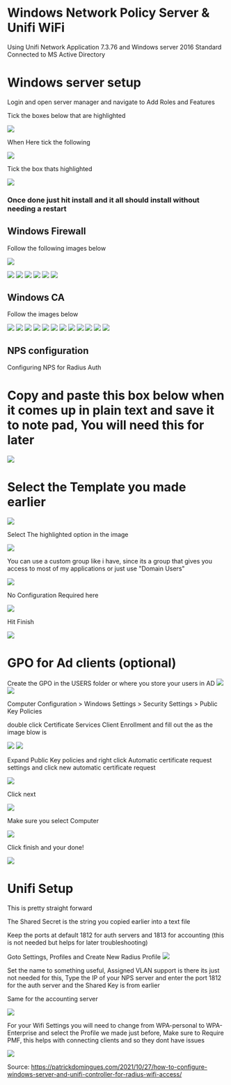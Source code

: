 # Windows Network Policy Server & Unifi WiFi

Using Unifi Network Application 7.3.76 and Windows server 2016 Standard Connected to MS Active Directory


# Windows server setup

Login and open server manager and navigate to Add Roles and Features

Tick the boxes below that are highlighted

![](./images/nps-1.png)

When Here tick the following

![](./images/nps-2.png)

Tick the box thats highlighted

![](./images/nps-3.png)

### Once done just hit install and it all should install without needing a restart


## Windows Firewall
Follow the following images below


![](./images/nps-4.webp)

![](./images/nps-5.webp)
![](./images/nps-6.webp)
![](./images/nps-7.png)
![](./images/nps-8.png)
![](./images/nps-9.png)
![](./images/nps-10.png)

## Windows CA
Follow the images below


![](./images/ca-1.webp)
![](./images/ca-2.webp)
![](./images/ca-3.webp)
![](./images/ca-4.webp)
![](./images/ca-5.webp)
![](./images/ca-6.webp)
![](./images/ca-7.webp)
![](./images/ca-8.webp)
![](./images/ca-9.webp)
![](./images/ca-10.webp)
![](./images/ca-11.webp)
![](./images/ca-12.webp)

## NPS configuration
Configuring NPS for Radius Auth


# Copy and paste this box below when it comes up in plain text and save it to note pad, You will need this for later

![](./images/nps-13.png)

# Select the Template you made earlier
![](./images/nps-12.png)

Select The highlighted option in the image

![](./images/nps-14.png)

You can use a custom group like i have, since its a group that gives you access to most of my applications or just use "Domain Users"

![](./images/nps-15.png)

No Configuration Required here

![](./images/nps-16.png)

Hit Finish

![](./images/nps-17.png)

# GPO for Ad clients (optional)


Create the GPO in the USERS folder or where you store your users in AD
![](./images/gpo-1.png)
![](./images/gpo-2.png)

Computer Configuration > Windows Settings > Security Settings > Public Key Policies 

double click Certificate Services Client Enrollment and fill out the as the image blow is

![](./images/gpo-3.png)
![](./images/gpo-4.png)

Expand Public Key policies and right click Automatic certificate request settings and click new automatic certificate request

![](./images/gpo-5.png)

Click next

![](./images/gpo-6.png)

Make sure you select Computer

![](./images/gpo-7.png)

Click finish and your done!

![](./images/gpo-8.png)

# Unifi Setup

This is pretty straight forward

The Shared Secret is the string you copied earlier into a text file

Keep the ports at default 1812 for auth servers and 1813 for accounting (this is not needed but helps for later troubleshooting)

Goto Settings, Profiles and Create New Radius Profile
![](./images/unifi-1.png)

Set the name to something useful, Assigned VLAN support is there its just not needed for this, Type the IP of your NPS server and enter the port 1812 for the auth server and the Shared Key is from earlier

Same for the accounting server 

![](./images/unifi-2.png)

For your Wifi Settings you will need to change from WPA-personal to WPA-Enterprise and select the Profile we made just before, Make sure to Require PMF, this helps with connecting clients and so they dont have issues

![](./images/unifi-3.png)

Source: https://patrickdomingues.com/2021/10/27/how-to-configure-windows-server-and-unifi-controller-for-radius-wifi-access/
